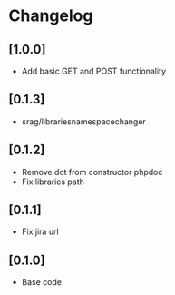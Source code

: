 # Changelog

## [1.0.0]
- Add basic GET and POST functionality

## [0.1.3]
- srag/librariesnamespacechanger

## [0.1.2]
- Remove dot from constructor phpdoc
- Fix libraries path

## [0.1.1]
- Fix jira url

## [0.1.0]
- Base code
